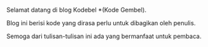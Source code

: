 Selamat datang di blog Kodebel *(Kode Gembel).

Blog ini berisi kode yang dirasa perlu untuk dibagikan oleh penulis.

Semoga dari tulisan-tulisan ini ada yang bermanfaat untuk pembaca.
